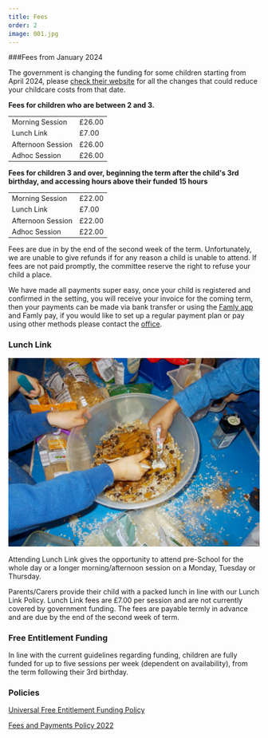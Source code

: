 ```yaml
---
title: Fees
order: 2
image: 001.jpg
---
```



###Fees from January 2024

The government is changing the funding for some children starting from April 2024, please [check their website](https://www.childcarechoices.gov.uk/) for all the changes that could reduce your childcare costs from that date.


**Fees for children who are between 2 and 3.**

|                   |        |
| ----------------- | ------ |
| Morning Session   | £26.00 |
| Lunch Link        | £7.00  |
| Afternoon Session | £26.00 |
| Adhoc Session     | £26.00 |

**Fees for children 3 and over, beginning the term after the child's 3rd birthday, and accessing hours above their funded 15 hours**


|                   |        |
| ----------------- | ------ |
| Morning Session   | £22.00 |
| Lunch Link        | £7.00  |
| Afternoon Session | £22.00 |
| Adhoc Session     | £22.00 |

Fees are due in by the end of the second week of the term. Unfortunately, we are unable to give refunds if for any reason a child is unable to attend. If fees are not paid promptly, the committee reserve the right to refuse your child a place.

We have made all payments super easy, once your child is registered and confirmed in the setting, you will receive your invoice for the coming term, then your payments can be made via bank transfer or using the [Famly app](https://www.famly.co/software/download) and Famly pay, if you would like to set up a regular payment plan or pay using other methods please contact the [office](mailto:office@southwatervillagepreschool.org).

### Lunch Link

![children activity](../../images/086.jpg)

Attending Lunch Link gives the opportunity to attend pre-School for the whole day or a longer morning/afternoon session on a Monday, Tuesday or Thursday.

Parents/Carers provide their child with a packed lunch in line with our Lunch Link Policy. Lunch Link fees are £7.00 per session and are not currently covered by government funding. The fees are payable termly in advance and are due by the end of the second week of term.

### Free Entitlement Funding

In line with the current guidelines regarding funding, children are fully funded for up to five sessions per week (dependent on availability), from the term following their 3rd birthday.

### Policies

[Universal Free Entitlement Funding Policy](https://southwatervillagepreschool.sharepoint.com/:b:/s/public/EQroG3-xTg9IpzK3XaB3ZhABCtcIXIY7oQ5ai7IhxLPIVw?e=ehnmRd)

[Fees and Payments Policy 2022](https://southwatervillagepreschool.sharepoint.com/:b:/s/public/EdL6EODHyZlBp751jHnrRJQB5T3BG5MCwPcV2olKDlKXeQ?e=QmNVaS)
